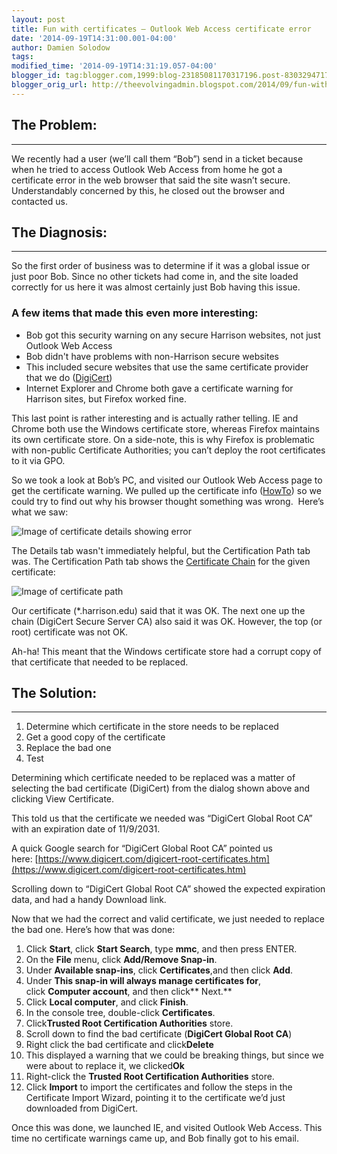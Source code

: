 ```yaml
---
layout: post
title: Fun with certificates – Outlook Web Access certificate error
date: '2014-09-19T14:31:00.001-04:00'
author: Damien Solodow
tags:
modified_time: '2014-09-19T14:31:19.057-04:00'
blogger_id: tag:blogger.com,1999:blog-23185081170317196.post-8303294717979752005
blogger_orig_url: http://theevolvingadmin.blogspot.com/2014/09/fun-with-certificates-outlook-web.html
---
```


## The Problem:

------------

We recently had a user (we’ll call them “Bob”) send in a ticket because when he tried to access Outlook Web Access from home he got a certificate error in the web browser that said the site wasn’t secure. Understandably concerned by this, he closed out the browser and contacted us.

## The Diagnosis:

------------

So the first order of business was to determine if it was a global issue or just poor Bob. Since no other tickets had come in, and the site loaded correctly for us here it was almost certainly just Bob having this issue.

### A few items that made this even more interesting:

* Bob got this security warning on any secure Harrison websites, not just Outlook Web Access
* Bob didn't have problems with non-Harrison secure websites
* This included secure websites that use the same certificate provider that we do ([DigiCert](https://www.digicert.com/))
* Internet Explorer and Chrome both gave a certificate warning for Harrison sites, but Firefox worked fine.

This last point is rather interesting and is actually rather telling. IE and Chrome both use the Windows certificate store, whereas Firefox maintains its own certificate store. On a side-note, this is why Firefox is problematic with non-public Certificate Authorities; you can’t deploy the root certificates to it via GPO.

So we took a look at Bob’s PC, and visited our Outlook Web Access page to get the certificate warning. We pulled up the certificate info ([HowTo](https://www.globalsign.com/en/blog/how-to-view-ssl-certificate-details/#ie)) so we could try to find out why his browser thought something was wrong.  Here’s what we saw:

![Image of certificate details showing error]({{site.url}}/images/2014-09-19-fun-with-certs/cert.png)

The Details tab wasn't immediately helpful, but the Certification Path tab was. The Certification Path tab shows the [Certificate Chain](http://en.wikipedia.org/wiki/Chain_of_trust) for the given certificate:

![Image of certificate path]({{site.url}}/images/2014-09-19-fun-with-certs/certpath.png)

Our certificate (*.harrison.edu) said that it was OK. The next one up the chain (DigiCert Secure Server CA) also said it was OK. However, the top (or root) certificate was not OK.

Ah-ha! This meant that the Windows certificate store had a corrupt copy of that certificate that needed to be replaced.

## The Solution:

------------

1. Determine which certificate in the store needs to be replaced
2. Get a good copy of the certificate
3. Replace the bad one
4. Test

Determining which certificate needed to be replaced was a matter of selecting the bad certificate (DigiCert) from the dialog shown above and clicking View Certificate.

This told us that the certificate we needed was “DigiCert Global Root CA” with an expiration date of 11/9/2031.

A quick Google search for “DigiCert Global Root CA” pointed us here: [https://www.digicert.com/digicert-root-certificates.htm](https://www.digicert.com/digicert-root-certificates.htm)

Scrolling down to “DigiCert Global Root CA” showed the expected expiration data, and had a handy Download link.

Now that we had the correct and valid certificate, we just needed to replace the bad one. Here’s how that was done:

1. Click **Start**, click **Start Search**, type **mmc**, and then press ENTER.
2. On the **File** menu, click **Add/Remove Snap-in**.
3. Under **Available snap-ins**, click **Certificates**,and then click **Add**.
4. Under **This snap-in will always manage certificates for**, click **Computer account**, and then click** Next.**
5. Click **Local computer**, and click **Finish**.
6. In the console tree, double-click **Certificates**.
7. Click**Trusted Root Certification Authorities** store.
8. Scroll down to find the bad certificate (**DigiCert Global Root CA**)
9. Right click the bad certificate and click**Delete**
10. This displayed a warning that we could be breaking things, but since we were about to replace it, we clicked**Ok**
11. Right-click the **Trusted Root Certification Authorities** store.
12. Click **Import** to import the certificates and follow the steps in the Certificate Import Wizard, pointing it to the certificate we’d just downloaded from DigiCert.

Once this was done, we launched IE, and visited Outlook Web Access. This time no certificate warnings came up, and Bob finally got to his email.

